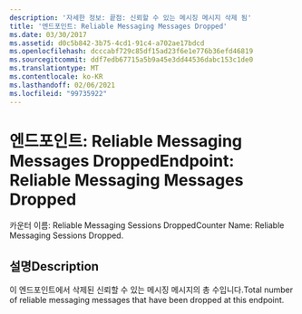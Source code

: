 ```yaml
---
description: '자세한 정보: 끝점: 신뢰할 수 있는 메시징 메시지 삭제 됨'
title: '엔드포인트: Reliable Messaging Messages Dropped'
ms.date: 03/30/2017
ms.assetid: d0c5b842-3b75-4cd1-91c4-a702ae17bdcd
ms.openlocfilehash: dcccabf729c85df15ad23f6e1e776b36efd46819
ms.sourcegitcommit: ddf7edb67715a5b9a45e3dd44536dabc153c1de0
ms.translationtype: MT
ms.contentlocale: ko-KR
ms.lasthandoff: 02/06/2021
ms.locfileid: "99735922"
---
```

# <a name="endpoint-reliable-messaging-messages-dropped"></a><span data-ttu-id="04341-103">엔드포인트: Reliable Messaging Messages Dropped</span><span class="sxs-lookup"><span data-stu-id="04341-103">Endpoint: Reliable Messaging Messages Dropped</span></span>

<span data-ttu-id="04341-104">카운터 이름: Reliable Messaging Sessions Dropped</span><span class="sxs-lookup"><span data-stu-id="04341-104">Counter Name: Reliable Messaging Sessions Dropped.</span></span>  
  
## <a name="description"></a><span data-ttu-id="04341-105">설명</span><span class="sxs-lookup"><span data-stu-id="04341-105">Description</span></span>  

 <span data-ttu-id="04341-106">이 엔드포인트에서 삭제된 신뢰할 수 있는 메시징 메시지의 총 수입니다.</span><span class="sxs-lookup"><span data-stu-id="04341-106">Total number of reliable messaging messages that have been dropped at this endpoint.</span></span>
